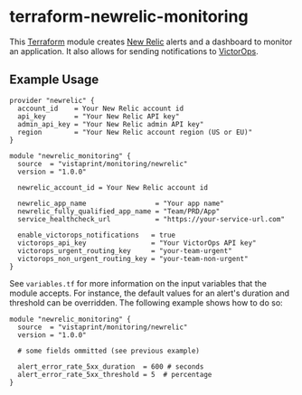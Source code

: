 # terraform-newrelic-monitoring

This [Terraform](https://www.terraform.io) module creates [New Relic](https://newrelic.com) alerts and a dashboard to monitor an application. It also allows for sending notifications to [VictorOps](https://victorops.com).

## Example Usage

```hcl
provider "newrelic" {
  account_id    = Your New Relic account id
  api_key       = "Your New Relic API key"
  admin_api_key = "Your New Relic admin API key"
  region        = "Your New Relic account region (US or EU)"
}

module "newrelic_monitoring" {
  source  = "vistaprint/monitoring/newrelic"
  version = "1.0.0"

  newrelic_account_id = Your New Relic account id

  newrelic_app_name                 = "Your app name"
  newrelic_fully_qualified_app_name = "Team/PRD/App"
  service_healthcheck_url           = "https://your-service-url.com"

  enable_victorops_notifications   = true
  victorops_api_key                = "Your VictorOps API key"
  victorops_urgent_routing_key     = "your-team-urgent"
  victorops_non_urgent_routing_key = "your-team-non-urgent"
}
```

See `variables.tf` for more information on the input variables that the module accepts. For instance, the default values for an alert's duration and threshold can be overridden. The following example shows how to do so:

```hcl
module "newrelic_monitoring" {
  source  = "vistaprint/monitoring/newrelic"
  version = "1.0.0"

  # some fields ommitted (see previous example)

  alert_error_rate_5xx_duration  = 600 # seconds
  alert_error_rate_5xx_threshold = 5  # percentage
}
```
